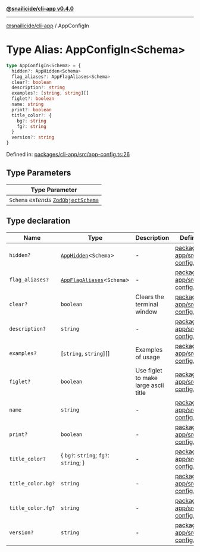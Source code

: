 [**@snailicide/cli-app v0.4.0**](../README.md)

---

[@snailicide/cli-app](../README.md) / AppConfigIn

# Type Alias: AppConfigIn\<Schema>

```ts
type AppConfigIn<Schema> = {
  hidden?: AppHidden<Schema>
  flag_aliases?: AppFlagAliases<Schema>
  clear?: boolean
  description?: string
  examples?: [string, string][]
  figlet?: boolean
  name: string
  print?: boolean
  title_color?: {
    bg?: string
    fg?: string
  }
  version?: string
}
```

Defined in:
[packages/cli-app/src/app-config.ts:26](https://github.com/gbtunney/snailicide-monorepo/blob/master/packages/cli-app/src/app-config.ts#L26)

## Type Parameters

| Type Parameter                                             |
| ---------------------------------------------------------- |
| `Schema` _extends_ [`ZodObjectSchema`](ZodObjectSchema.md) |

## Type declaration

| Name                                      | Type                                            | Description                          | Defined in                                                                                                                                    |
| ----------------------------------------- | ----------------------------------------------- | ------------------------------------ | --------------------------------------------------------------------------------------------------------------------------------------------- |
| <a id="hidden"></a> `hidden?`             | [`AppHidden`](AppHidden.md)<`Schema`>           | -                                    | [packages/cli-app/src/app-config.ts:33](https://github.com/gbtunney/snailicide-monorepo/blob/master/packages/cli-app/src/app-config.ts#L33)   |
| <a id="flag_aliases"></a> `flag_aliases?` | [`AppFlagAliases`](AppFlagAliases.md)<`Schema`> | -                                    | [packages/cli-app/src/app-config.ts:34](https://github.com/gbtunney/snailicide-monorepo/blob/master/packages/cli-app/src/app-config.ts#L34)   |
| <a id="clear"></a> `clear?`               | `boolean`                                       | Clears the terminal window           | [packages/cli-app/src/app-config.ts:45](https://github.com/gbtunney/snailicide-monorepo/blob/master/packages/cli-app/src/app-config.ts#L45)   |
| <a id="description"></a> `description?`   | `string`                                        | -                                    | [packages/cli-app/src/app-config.ts:49](https://github.com/gbtunney/snailicide-monorepo/blob/master/packages/cli-app/src/app-config.ts#L49)   |
| <a id="examples"></a> `examples?`         | \[`string`, `string`]\[]                        | Examples of usage                    | [packages/cli-app/src/app-config.ts:51](https://github.com/gbtunney/snailicide-monorepo/blob/master/packages/cli-app/src/app-config.ts#L51)   |
| <a id="figlet"></a> `figlet?`             | `boolean`                                       | Use figlet to make large ascii title | [packages/cli-app/src/app-config.ts:57](https://github.com/gbtunney/snailicide-monorepo/blob/master/packages/cli-app/src/app-config.ts#L57)   |
| <a id="name"></a> `name`                  | `string`                                        | -                                    | [packages/cli-app/src/app-config.ts:82](https://github.com/gbtunney/snailicide-monorepo/blob/master/packages/cli-app/src/app-config.ts#L82)   |
| <a id="print"></a> `print?`               | `boolean`                                       | -                                    | [packages/cli-app/src/app-config.ts:87](https://github.com/gbtunney/snailicide-monorepo/blob/master/packages/cli-app/src/app-config.ts#L87)   |
| <a id="title_color"></a> `title_color?`   | { `bg?`: `string`; `fg?`: `string`; }           | -                                    | [packages/cli-app/src/app-config.ts:88](https://github.com/gbtunney/snailicide-monorepo/blob/master/packages/cli-app/src/app-config.ts#L88)   |
| `title_color.bg?`                         | `string`                                        | -                                    | [packages/cli-app/src/app-config.ts:90](https://github.com/gbtunney/snailicide-monorepo/blob/master/packages/cli-app/src/app-config.ts#L90)   |
| `title_color.fg?`                         | `string`                                        | -                                    | [packages/cli-app/src/app-config.ts:97](https://github.com/gbtunney/snailicide-monorepo/blob/master/packages/cli-app/src/app-config.ts#L97)   |
| <a id="version"></a> `version?`           | `string`                                        | -                                    | [packages/cli-app/src/app-config.ts:112](https://github.com/gbtunney/snailicide-monorepo/blob/master/packages/cli-app/src/app-config.ts#L112) |
